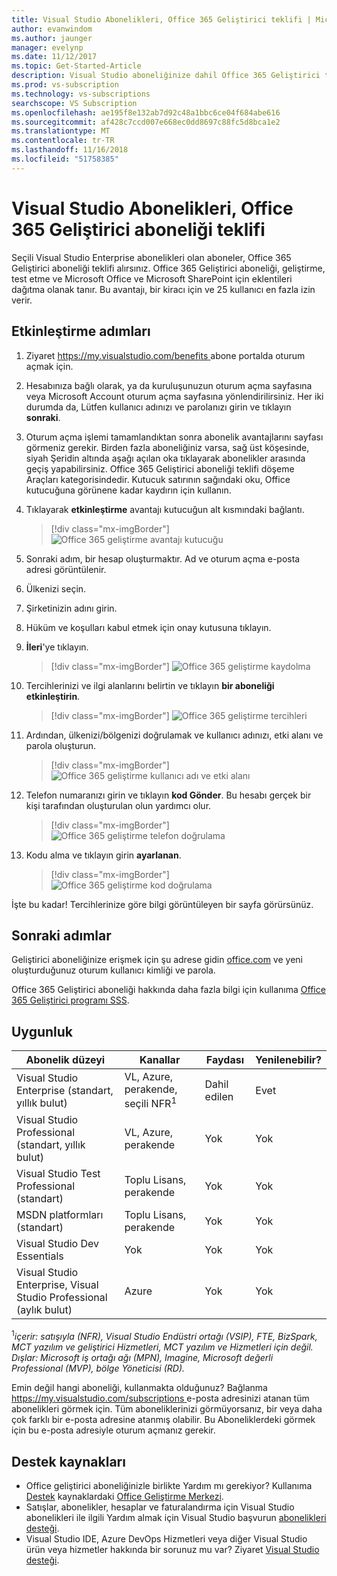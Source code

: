 ```yaml
---
title: Visual Studio Abonelikleri, Office 365 Geliştirici teklifi | Microsoft Docs
author: evanwindom
ms.author: jaunger
manager: evelynp
ms.date: 11/12/2017
ms.topic: Get-Started-Article
description: Visual Studio aboneliğinize dahil Office 365 Geliştirici teklifi hakkında bilgi edinin.
ms.prod: vs-subscription
ms.technology: vs-subscriptions
searchscope: VS Subscription
ms.openlocfilehash: ae195f8e132ab7d92c48a1bbc6ce04f684abe616
ms.sourcegitcommit: af428c7ccd007e668ec0dd8697c88fc5d8bca1e2
ms.translationtype: MT
ms.contentlocale: tr-TR
ms.lasthandoff: 11/16/2018
ms.locfileid: "51758385"
---
```

# <a name="the-office-365-developer-subscription-benefit-in-visual-studio-subscriptions"></a>Visual Studio Abonelikleri, Office 365 Geliştirici aboneliği teklifi

Seçili Visual Studio Enterprise abonelikleri olan aboneler, Office 365 Geliştirici aboneliği teklifi alırsınız.  Office 365 Geliştirici aboneliği, geliştirme, test etme ve Microsoft Office ve Microsoft SharePoint için eklentileri dağıtma olanak tanır.  Bu avantajı, bir kiracı için ve 25 kullanıcı en fazla izin verir.

## <a name="activation-steps"></a>Etkinleştirme adımları

1. Ziyaret [ https://my.visualstudio.com/benefits ](https://my.visualstudio.com/benefits?wt.mc_id=o~msft~docs) abone portalda oturum açmak için.

2. Hesabınıza bağlı olarak, ya da kuruluşunuzun oturum açma sayfasına veya Microsoft Account oturum açma sayfasına yönlendirilirsiniz.   Her iki durumda da, Lütfen kullanıcı adınızı ve parolanızı girin ve tıklayın **sonraki**.

3. Oturum açma işlemi tamamlandıktan sonra abonelik avantajlarını sayfası görmeniz gerekir.  Birden fazla aboneliğiniz varsa, sağ üst köşesinde, siyah Şeridin altında aşağı açılan oka tıklayarak abonelikler arasında geçiş yapabilirsiniz.  Office 365 Geliştirici aboneliği teklifi döşeme Araçları kategorisindedir.  Kutucuk satırının sağındaki oku, Office kutucuğuna görünene kadar kaydırın için kullanın.

4. Tıklayarak **etkinleştirme** avantajı kutucuğun alt kısmındaki bağlantı.
   > [!div class="mx-imgBorder"]
   > ![Office 365 geliştirme avantajı kutucuğu](_img/vs-office-dev/vs-office-dev-tile.png)

5. Sonraki adım, bir hesap oluşturmaktır.  Ad ve oturum açma e-posta adresi görüntülenir.
6. Ülkenizi seçin.
7. Şirketinizin adını girin.
8. Hüküm ve koşulları kabul etmek için onay kutusuna tıklayın.
9. **İleri**'ye tıklayın.
   > [!div class="mx-imgBorder"]
   > ![Office 365 geliştirme kaydolma](_img/vs-office-dev/vs-office-dev-signup.png)

10. Tercihlerinizi ve ilgi alanlarını belirtin ve tıklayın **bir aboneliği etkinleştirin**.
    > [!div class="mx-imgBorder"]
    > ![Office 365 geliştirme tercihleri](_img/vs-office-dev/vs-office-dev-preferences.png)

11. Ardından, ülkenizi/bölgenizi doğrulamak ve kullanıcı adınızı, etki alanı ve parola oluşturun.
    > [!div class="mx-imgBorder"]
    > ![Office 365 geliştirme kullanıcı adı ve etki alanı](_img/vs-office-dev/vs-office-dev-domain.png)

12. Telefon numaranızı girin ve tıklayın **kod Gönder**.  Bu hesabı gerçek bir kişi tarafından oluşturulan olun yardımcı olur.
    > [!div class="mx-imgBorder"]
    > ![Office 365 geliştirme telefon doğrulama](_img/vs-office-dev/vs-office-dev-send-code.png)

13. Kodu alma ve tıklayın girin **ayarlanan**.
    > [!div class="mx-imgBorder"]
    > ![Office 365 geliştirme kod doğrulama](_img/vs-office-dev/vs-office-dev-setup.png)

İşte bu kadar!  Tercihlerinize göre bilgi görüntüleyen bir sayfa görürsünüz.

## <a name="next-steps"></a>Sonraki adımlar

Geliştirici aboneliğinize erişmek için şu adrese gidin [office.com](https://www.office.com) ve yeni oluşturduğunuz oturum kullanıcı kimliği ve parola.

Office 365 Geliştirici aboneliği hakkında daha fazla bilgi için kullanıma [Office 365 Geliştirici programı SSS](/office/developer-program/office-365-developer-program-faq).

## <a name="eligibility"></a>Uygunluk

| Abonelik düzeyi                                                 |     Kanallar                                            | Faydası                                                          | Yenilenebilir?    |
|--------------------------------------------------------------------|---------------------------------------------------------|------------------------------------------------------------------|---------------|
| Visual Studio Enterprise (standart, yıllık bulut)   | VL, Azure, perakende, seçili NFR<sup>1</sup> | Dahil edilen      |  Evet          |
| Visual Studio Professional (standart, yıllık bulut) | VL, Azure, perakende                                       | Yok                                                            |Yok         |
| Visual Studio Test Professional (standart)                         | Toplu Lisans, perakende                                              | Yok                                             |  Yok         |
| MSDN platformları (standart)                                          | Toplu Lisans, perakende                                              | Yok                                              | Yok         |
| Visual Studio Dev Essentials | Yok  | Yok |Yok |
| Visual Studio Enterprise, Visual Studio Professional (aylık bulut) | Azure                                       | Yok                                                           |Yok|

<sup>1</sup>*içerir: satışıyla (NFR), Visual Studio Endüstri ortağı (VSIP), FTE, BizSpark, MCT yazılım ve geliştirici Hizmetleri, MCT yazılım ve Hizmetleri için değil.  Dışlar: Microsoft iş ortağı ağı (MPN), Imagine, Microsoft değerli Professional (MVP), bölge Yöneticisi (RD).*

Emin değil hangi aboneliği, kullanmakta olduğunuz?  Bağlanma [ https://my.visualstudio.com/subscriptions ](https://my.visualstudio.com/subscriptions?wt.mc_id=o~msft~docs) e-posta adresinizi atanan tüm abonelikleri görmek için. Tüm aboneliklerinizi görmüyorsanız, bir veya daha çok farklı bir e-posta adresine atanmış olabilir.  Bu Aboneliklerdeki görmek için bu e-posta adresiyle oturum açmanız gerekir.

## <a name="support-resources"></a>Destek kaynakları

-  Office geliştirici aboneliğinizle birlikte Yardım mı gerekiyor? Kullanıma [Destek](https://developer.microsoft.com/office/support) kaynaklardaki [Office Geliştirme Merkezi](https://developer.microsoft.com/office).
-  Satışlar, abonelikler, hesaplar ve faturalandırma için Visual Studio abonelikleri ile ilgili Yardım almak için Visual Studio başvurun [abonelikleri desteği](https://visualstudio.microsoft.com/subscriptions/support/).
-  Visual Studio IDE, Azure DevOps Hizmetleri veya diğer Visual Studio ürün veya hizmetler hakkında bir sorunuz mu var?  Ziyaret [Visual Studio desteği](https://visualstudio.microsoft.com/support/).